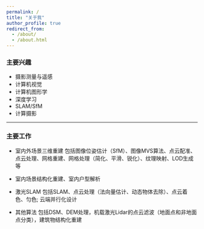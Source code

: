 ```yaml
---
permalink: /
title: "关于我"
author_profile: true
redirect_from: 
  - /about/
  - /about.html
---
```


### 主要兴趣

- 摄影测量与遥感
- 计算机视觉
- 计算机图形学
- 深度学习
- SLAM/SfM
- 计算摄影

---

### 主要工作

- 室内外场景三维重建
  包括图像位姿估计（SfM）、图像MVS算法、点云配准、点云处理、网格重建、网格处理（简化、平滑、锐化）、纹理映射、LOD生成等

- 室内场景结构化重建、室内户型解析

- 激光SLAM
  包括SLAM、点云处理（法向量估计、动态物体去除）、点云着色、匀色; 云端并行化设计

- 其他算法
  包括DSM、DEM处理，机载激光Lidar的点云滤波（地面点和非地面点分类），建筑物结构化重建



